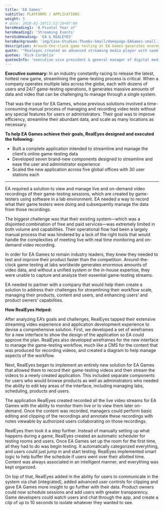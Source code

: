 ```yaml
---
title: 'EA Games'
subtitle: PLATFORMS / APPLICATIONS
weight: 5
# date: 2018-02-10T11:52:18+07:00
heroHeading1: 'A Pivotal Year of'
heroHeading2: 'Streaming Events'
heroSubHeading: 'EA & REALEYES'
heroBackground: 'img/Case-Studies-Thumbs-Small/Homepage-EAGames-small.jpg'
description: Around-the-clock game testing at EA Games generates enormous amounts of video data. Lacking a unified system or the in-house expertise, EA was unable to capture and analyze their essential game-testing streams. EA chose RealEyes to develop an innovative solution to this tough challenge.
quote: '"Realeyes created an advanced streaming media player with seamless clientside ad stitching for desktop and mobile web, worked as a trusted and valued partner to determine the best format and test multiple levels of redundancy, failover architecture and delivery."'
quotee: 'Rick Cordelia'
quoteeInfo: 'executive vice president & general manager of digital media, NBC Sports Group'
---
```


**Executive summary:**
In an industry constantly racing to release the latest, hottest new game, streamlining the game-testing process is critical. When a company operates multiple labs across the globe, each with dozens of users and 24/7 game-testing operations, it generates massive amounts of data and video that can be challenging to manage through a single system.

That was the case for EA Games, whose previous solutions involved a time-consuming manual process of managing and recording video tests without any special features for users or administrators. Their goal was to improve efficiency, streamline their abundant data, and scale as many locations as necessary.

**To help EA Games achieve their goals, RealEyes designed and executed the following:**

* Built a complete application intended to streamline and manage the client’s online game-testing data
* Developed seven brand-new components designed to streamline and ease the user and administrator experience
* Scaled the new application across five global offices with 30 user stations each

------------------------------------------------------------------------

EA required a solution to view and manage live and on-demand video recordings of their game-testing sessions, which are created by game-testers using software in a lab environment. EA needed a way to record what their game testers were doing and subsequently manage the data from those recordings.

The biggest challenge was that their existing system—which was a disjointed combination of free and paid services—was extremely limited in both volume and capabilities. Their operational flow had been a largely manual process that was hindered by a lack of the right tools that would handle the complexities of meeting live with real time monitoring and on-demand video recording.

In order for EA Games to remain industry leaders, they knew they needed to test and improve their product faster than the competition. Around-the-clock game testing at labs worldwide generates enormous amounts of video data, and without a unified system or the in-house expertise, they were unable to capture and analyze their essential game-testing streams.

EA needed to partner with a company that would help them create a solution to address their challenges for streamlining their workflow scale, managing their products, content and users, and enhancing users’ and product owners’ capabilities.

**How RealEyes Helped:**

After analyzing EA’s goals and challenges, RealEyes tapped their extensive streaming video experience and application development experience to devise a comprehensive solution. First, we developed a set of wireframes for a new interface to show the design of the application so EA could approve the plan. RealEyes also developed wireframes for the new interface to manage the game-testing workflow, much like a CMS for the content that was produced for recording videos, and created a diagram to help manage aspects of the workflow.

Next, RealEyes began to implement an entirely new solution for EA Games that allowed them to record their game-testing videos and then stream the videos to a newly created application. This included separate components for users who would browse products as well as administrators who needed the ability to edit key areas of the interface, including managing labs, scheduling, products and users.

The application RealEyes created recorded all the live video streams for EA Games with the ability to monitor them live or to view them later on-demand. Once the content was recorded, managers could perform basic editing and clipping of the recordings and annotate these recordings with notes viewable by authorized users collaborating on those recordings.

RealEyes then took it a step further. Instead of manually setting up what happens during a game, RealEyes created an automatic scheduler for testing rooms and users. Once EA Games set up the room for the first time, all they had to do was begin testing. It automatically categorized everything, and users could just jump in and start testing. RealEyes implemented smart logic to help buffer the schedule if users went over their allotted time. Content was always associated in an intelligent manner, and everything was kept organized.

On top of that, RealEyes added in the ability for users to communicate in the system via chat (integrated), added advanced user controls for clipping and gave EA Games more insight to go further with their data. Product owners could now schedule sessions and add users with greater transparency. Game developers could watch users and chat through the app, and create a clip of up to 10 seconds to isolate whatever they wanted to see.
